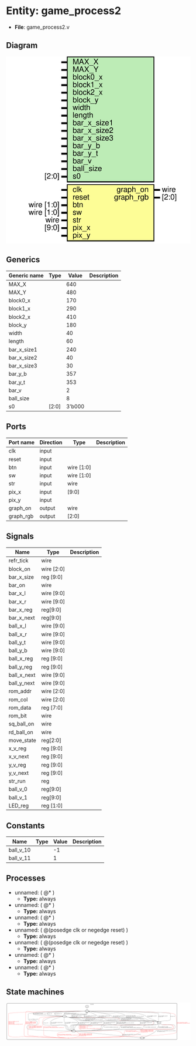 # Entity: game_process2 

- **File**: game_process2.v
## Diagram

![Diagram](game_process2.svg "Diagram")
## Generics

| Generic name | Type  | Value  | Description |
| ------------ | ----- | ------ | ----------- |
| MAX_X        |       | 640    |             |
| MAX_Y        |       | 480    |             |
| block0_x     |       | 170    |             |
| block1_x     |       | 290    |             |
| block2_x     |       | 410    |             |
| block_y      |       | 180    |             |
| width        |       | 40     |             |
| length       |       | 60     |             |
| bar_x_size1  |       | 240    |             |
| bar_x_size2  |       | 40     |             |
| bar_x_size3  |       | 30     |             |
| bar_y_b      |       | 357    |             |
| bar_y_t      |       | 353    |             |
| bar_v        |       | 2      |             |
| ball_size    |       | 8      |             |
| s0           | [2:0] | 3'b000 |             |
## Ports

| Port name | Direction | Type       | Description |
| --------- | --------- | ---------- | ----------- |
| clk       | input     |            |             |
| reset     | input     |            |             |
| btn       | input     | wire [1:0] |             |
| sw        | input     | wire [1:0] |             |
| str       | input     | wire       |             |
| pix_x     | input     | [9:0]      |             |
| pix_y     | input     |            |             |
| graph_on  | output    | wire       |             |
| graph_rgb | output    | [2:0]      |             |
## Signals

| Name        | Type       | Description |
| ----------- | ---------- | ----------- |
| refr_tick   | wire       |             |
| block_on    | wire [2:0] |             |
| bar_x_size  | reg [9:0]  |             |
| bar_on      | wire       |             |
| bar_x_l     | wire [9:0] |             |
| bar_x_r     | wire [9:0] |             |
| bar_x_reg   | reg[9:0]   |             |
| bar_x_next  | reg[9:0]   |             |
| ball_x_l    | wire [9:0] |             |
| ball_x_r    | wire [9:0] |             |
| ball_y_t    | wire [9:0] |             |
| ball_y_b    | wire [9:0] |             |
| ball_x_reg  | reg [9:0]  |             |
| ball_y_reg  | reg [9:0]  |             |
| ball_x_next | wire [9:0] |             |
| ball_y_next | wire [9:0] |             |
| rom_addr    | wire [2:0] |             |
| rom_col     | wire [2:0] |             |
| rom_data    | reg [7:0]  |             |
| rom_bit     | wire       |             |
| sq_ball_on  | wire       |             |
| rd_ball_on  | wire       |             |
| move_state  | reg[2:0]   |             |
| x_v_reg     | reg [9:0]  |             |
| x_v_next    | reg [9:0]  |             |
| y_v_reg     | reg [9:0]  |             |
| y_v_next    | reg [9:0]  |             |
| str_run     | reg        |             |
| ball_v_0    | reg[9:0]   |             |
| ball_v_1    | reg[9:0]   |             |
| LED_reg     | reg [1:0]  |             |
## Constants

| Name      | Type | Value | Description |
| --------- | ---- | ----- | ----------- |
| ball_v_10 |      | -1    |             |
| ball_v_11 |      | 1     |             |
## Processes
- unnamed: ( @* )
  - **Type:** always
- unnamed: ( @* )
  - **Type:** always
- unnamed: ( @* )
  - **Type:** always
- unnamed: ( @(posedge clk or negedge reset) )
  - **Type:** always
- unnamed: ( @(posedge clk or negedge reset) )
  - **Type:** always
- unnamed: ( @* )
  - **Type:** always
- unnamed: ( @* )
  - **Type:** always
## State machines

![Diagram_state_machine_0]( stm_game_process2_00.svg "Diagram")